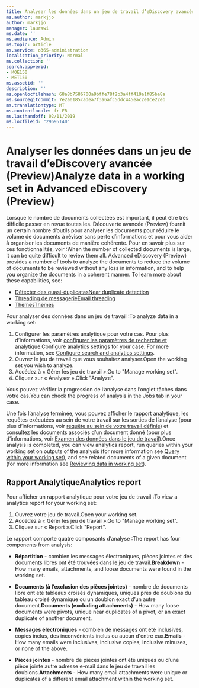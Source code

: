 ```yaml
---
title: Analyser les données dans un jeu de travail d’eDiscovery avancée (Preview)
ms.author: markjjo
author: markjjo
manager: laurawi
ms.date: ''
ms.audience: Admin
ms.topic: article
ms.service: o365-administration
localization_priority: Normal
ms.collection: ''
search.appverid:
- MOE150
- MET150
ms.assetid: ''
description: ''
ms.openlocfilehash: 68a8b7586700a9bffe78f2b3a4ff419a1f85ba8a
ms.sourcegitcommit: 7e2a0185cadea7f3a6afc5ddc445eac2e1ce22eb
ms.translationtype: MT
ms.contentlocale: fr-FR
ms.lasthandoff: 02/11/2019
ms.locfileid: "29695140"
---
```

# <a name="analyze-data-in-a-working-set-in-advanced-ediscovery-preview"></a><span data-ttu-id="2ff5c-102">Analyser les données dans un jeu de travail d’eDiscovery avancée (Preview)</span><span class="sxs-lookup"><span data-stu-id="2ff5c-102">Analyze data in a working set in Advanced eDiscovery (Preview)</span></span>

<span data-ttu-id="2ff5c-p101">Lorsque le nombre de documents collectées est important, il peut être très difficile passer en revue toutes les. Découverte avancée (Preview) fournit un certain nombre d’outils pour analyser les documents pour réduire le volume de documents à réviser sans perte d’informations et pour vous aider à organiser les documents de manière cohérente. Pour en savoir plus sur ces fonctionnalités, voir :</span><span class="sxs-lookup"><span data-stu-id="2ff5c-p101">When the number of collected documents is large, it can be quite difficult to review them all. Advanced eDiscovery (Preview) provides a number of tools to analyze the documents to reduce the volume of documents to be reviewed without any loss in information, and to help you organize the documents in a coherent manner. To learn more about these capabilities, see:</span></span>

- [<span data-ttu-id="2ff5c-106">Détecter des quasi-duplicatas</span><span class="sxs-lookup"><span data-stu-id="2ff5c-106">Near duplicate detection</span></span>](near-duplicates.md)
- [<span data-ttu-id="2ff5c-107">Threading de messagerie</span><span class="sxs-lookup"><span data-stu-id="2ff5c-107">Email threading</span></span>](email-threading.md)
- [<span data-ttu-id="2ff5c-108">Thèmes</span><span class="sxs-lookup"><span data-stu-id="2ff5c-108">Themes</span></span>](themes.md)

<span data-ttu-id="2ff5c-109">Pour analyser des données dans un jeu de travail :</span><span class="sxs-lookup"><span data-stu-id="2ff5c-109">To analyze data in a working set:</span></span>

1. <span data-ttu-id="2ff5c-p102">Configurer les paramètres analytique pour votre cas. Pour plus d’informations, voir [configurer les paramètres de recherche et analytique](configure-search-analytics-settings.md).</span><span class="sxs-lookup"><span data-stu-id="2ff5c-p102">Configure analytics settings for your case. For more information, see [Configure search and analytics settings](configure-search-analytics-settings.md).</span></span>
2. <span data-ttu-id="2ff5c-112">Ouvrez le jeu de travail que vous souhaitez analyser.</span><span class="sxs-lookup"><span data-stu-id="2ff5c-112">Open the working set you wish to analyze.</span></span>
3. <span data-ttu-id="2ff5c-113">Accédez à « Gérer les jeu de travail ».</span><span class="sxs-lookup"><span data-stu-id="2ff5c-113">Go to "Manage working set".</span></span>
4. <span data-ttu-id="2ff5c-114">Cliquez sur « Analyser ».</span><span class="sxs-lookup"><span data-stu-id="2ff5c-114">Click "Analyze".</span></span>

<span data-ttu-id="2ff5c-115">Vous pouvez vérifier la progression de l’analyse dans l’onglet tâches dans votre cas.</span><span class="sxs-lookup"><span data-stu-id="2ff5c-115">You can check the progress of analysis in the Jobs tab in your case.</span></span>

 <span data-ttu-id="2ff5c-116">Une fois l’analyse terminée, vous pouvez afficher le rapport analytique, les requêtes exécutées au sein de votre travail sur les sorties de l’analyse (pour plus d’informations, voir [requête au sein de votre travail définie](working-set-search.md)) et consultez les documents associés d’un document donné (pour plus d’informations, voir [ Examen des données dans le jeu de travail](reviewing-data-in-working-set.md)).</span><span class="sxs-lookup"><span data-stu-id="2ff5c-116">Once analysis is completed, you can view analytics report, run queries within your working set on outputs of the analysis (for more information see [Query within your working set](working-set-search.md)), and see related documents of a given document (for more information see [Reviewing data in working set](reviewing-data-in-working-set.md)).</span></span>

## <a name="analytics-report"></a><span data-ttu-id="2ff5c-117">Rapport Analytique</span><span class="sxs-lookup"><span data-stu-id="2ff5c-117">Analytics report</span></span>

<span data-ttu-id="2ff5c-118">Pour afficher un rapport analytique pour votre jeu de travail :</span><span class="sxs-lookup"><span data-stu-id="2ff5c-118">To view a analytics report for your working set:</span></span>

1. <span data-ttu-id="2ff5c-119">Ouvrez votre jeu de travail.</span><span class="sxs-lookup"><span data-stu-id="2ff5c-119">Open your working set.</span></span>
2. <span data-ttu-id="2ff5c-120">Accédez à « Gérer les jeu de travail ».</span><span class="sxs-lookup"><span data-stu-id="2ff5c-120">Go to "Manage working set".</span></span>
3. <span data-ttu-id="2ff5c-121">Cliquez sur « Report ».</span><span class="sxs-lookup"><span data-stu-id="2ff5c-121">Click "Report".</span></span>

<span data-ttu-id="2ff5c-122">Le rapport comporte quatre composants d’analyse :</span><span class="sxs-lookup"><span data-stu-id="2ff5c-122">The report has four components from analysis:</span></span>

- <span data-ttu-id="2ff5c-123">**Répartition** - combien les messages électroniques, pièces jointes et des documents libres ont été trouvées dans le jeu de travail.</span><span class="sxs-lookup"><span data-stu-id="2ff5c-123">**Breakdown** - How many emails, attachments, and loose documents were found in the working set.</span></span>

- <span data-ttu-id="2ff5c-124">**Documents (à l’exclusion des pièces jointes)** - nombre de documents libre ont été tableaux croisés dynamiques, uniques près de doublons du tableau croisé dynamique ou un doublon exact d’un autre document.</span><span class="sxs-lookup"><span data-stu-id="2ff5c-124">**Documents (excluding attachments)** - How many loose documents were pivots, unique near duplicates of a pivot, or an exact duplicate of another document.</span></span>

- <span data-ttu-id="2ff5c-125">**Messages électroniques** - combien de messages ont été inclusives, copies inclus, des inconvénients inclus ou aucun d'entre eux.</span><span class="sxs-lookup"><span data-stu-id="2ff5c-125">**Emails** - How many emails were inclusives, inclusive copies, inclusive minuses, or none of the above.</span></span>

- <span data-ttu-id="2ff5c-126">**Pièces jointes** - nombre de pièces jointes ont été uniques ou d’une pièce jointe autre adresse e-mail dans le jeu de travail les doublons.</span><span class="sxs-lookup"><span data-stu-id="2ff5c-126">**Attachments** - How many email attachments were unique or duplicates of a different email attachment within the working set.</span></span>